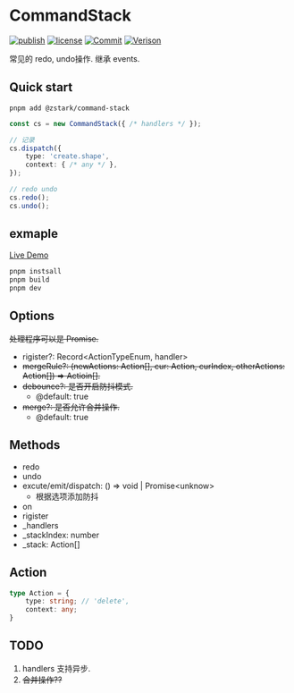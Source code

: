 # CommandStack

[![publish](https://github.com/PinghuaZhuang/command-stack/actions/workflows/publish.yml/badge.svg)](https://github.com/PinghuaZhuang/command-stack/actions/workflows/publish.yml) [![license](https://img.shields.io/badge/license-MIT-blue.svg)](https://github.com/PinghuaZhuang/command-stack/blob/master/LICENSE) [![Commit](https://img.shields.io/github/last-commit/pinghuazhuang/command-stack.svg)](https://github.com/PinghuaZhuang/command-stack/commits/master) [![Verison](https://img.shields.io/npm/v/@zstark/command-stack.svg)](https://www.npmjs.com/package/@zstark/command-stack)

常见的 redo, undo操作. 继承 events.

## Quick start

```b
pnpm add @zstark/command-stack
```

```ts
const cs = new CommandStack({ /* handlers */ });

// 记录
cs.dispatch({
    type: 'create.shape',
    context: { /* any */ },
});

// redo undo
cs.redo();
cs.undo();
```

## exmaple

[Live Demo](https://pinghuazhuang.github.io/command-stack/)

```bash
pnpm instsall
pnpm build
pnpm dev
```

## Options

~~处理程序可以是 Promise.~~

+ rigister?: Record<ActionTypeEnum, handler>
+ ~~mergeRule?: (newActions: Action[], cur: Action, curIndex, otherActions: Action[]) => Actioin[].~~
+ ~~debounce?: 是否开启防抖模式.~~
  + @default: true
+ ~~merge?: 是否允许合并操作.~~
  + @default: true

## Methods

+ redo
+ undo
+ excute/emit/dispatch: () => void | Promise<unknow\>
  + 根据选项添加防抖
+ on
+ rigister
+ _handlers
+ _stackIndex: number
+ _stack: Action[]

## Action

```ts
type Action = {
    type: string; // 'delete',
    context: any;
}
```

## TODO

1. handlers 支持异步.
2. ~~合并操作??~~
